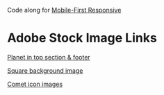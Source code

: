 Code along for [Mobile-First Responsive](https://www.youtube.com/watch?v=PM3XW_1RAIs&list=PL4cUxeGkcC9hH1tAjyUPZPjbj-7s200a4)

# Adobe Stock Image Links

[Planet in top section & footer](https://stock.adobe.com/uk/images/fantasy-cartoon-planet-fantastic-alien-planets-space-world-game-vector-elements-galaxy-space-fantastic-planet-for-gui-illustration/225345787)

[Square background image](https://stock.adobe.com/uk/images/retro-futuristic-neon-grid-background-80s-design-3d-illustration/298537506)

[Comet icon images](https://stock.adobe.com/uk/images/comet-asteroid-and-meteorite-cartoon-space-objects-atmospheric-fireballs-vector-set-illustration-of-asteroid-and-comet-meteor-and-meteorite/231710073)
